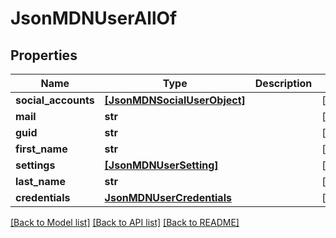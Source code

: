 # JsonMDNUserAllOf

## Properties
Name | Type | Description | Notes
------------ | ------------- | ------------- | -------------
**social_accounts** | [**[JsonMDNSocialUserObject]**](JsonMDNSocialUserObject.md) |  | [optional] 
**mail** | **str** |  | [optional] 
**guid** | **str** |  | [optional] 
**first_name** | **str** |  | [optional] 
**settings** | [**[JsonMDNUserSetting]**](JsonMDNUserSetting.md) |  | [optional] 
**last_name** | **str** |  | [optional] 
**credentials** | [**JsonMDNUserCredentials**](JsonMDNUserCredentials.md) |  | [optional] 

[[Back to Model list]](../README.md#documentation-for-models) [[Back to API list]](../README.md#documentation-for-api-endpoints) [[Back to README]](../README.md)


